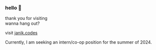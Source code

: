 ### hello 👋

thank you for visiting <br>
wanna hang out?

visit [janik.codes](https://janik.codes/)

Currently, I am seeking an intern/co-op position for the summer of 2024.

<!-- 🔭 currently working on ____ -->

<!-- dont have the best stats rn so will hide them -->
<!-- ![GitHub Stats for Janik](https://github-readme-stats.vercel.app/api?username=JanikThePanic&show_icons=true) -->

<!--
**JanikThePanic/JanikThePanic** is a ✨ _special_ ✨ repository because its `README.md` (this file) appears on your GitHub profile.

Here are some ideas to get you started:

- 🔭 I’m currently working on ...
- 🌱 I’m currently learning ...
- 👯 I’m looking to collaborate on ...
- 🤔 I’m looking for help with ...
- 💬 Ask me about ...
- 📫 How to reach me: ...
- 😄 Pronouns: ...
- ⚡ Fun fact: ...
-->
